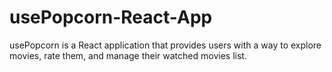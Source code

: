 # usePopcorn-React-App
usePopcorn is a React application that provides users with a way to explore movies, rate them, and manage their watched movies list.
